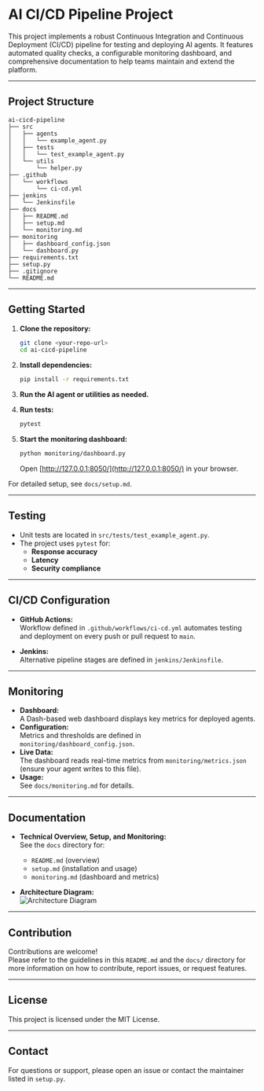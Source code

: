 # AI CI/CD Pipeline Project

This project implements a robust Continuous Integration and Continuous Deployment (CI/CD) pipeline for testing and deploying AI agents. It features automated quality checks, a configurable monitoring dashboard, and comprehensive documentation to help teams maintain and extend the platform.

---

## Project Structure

```
ai-cicd-pipeline
├── src
│   ├── agents
│   │   └── example_agent.py
│   ├── tests
│   │   └── test_example_agent.py
│   └── utils
│       └── helper.py
├── .github
│   └── workflows
│       └── ci-cd.yml
├── jenkins
│   └── Jenkinsfile
├── docs
│   ├── README.md
│   ├── setup.md
│   └── monitoring.md
├── monitoring
│   ├── dashboard_config.json
│   └── dashboard.py
├── requirements.txt
├── setup.py
├── .gitignore
└── README.md
```

---

## Getting Started

1. **Clone the repository:**
   ```sh
   git clone <your-repo-url>
   cd ai-cicd-pipeline
   ```

2. **Install dependencies:**
   ```sh
   pip install -r requirements.txt
   ```

3. **Run the AI agent or utilities as needed.**

4. **Run tests:**
   ```sh
   pytest
   ```

5. **Start the monitoring dashboard:**
   ```sh
   python monitoring/dashboard.py
   ```
   Open [http://127.0.0.1:8050/](http://127.0.0.1:8050/) in your browser.

For detailed setup, see `docs/setup.md`.

---

## Testing

- Unit tests are located in `src/tests/test_example_agent.py`.
- The project uses `pytest` for:
  - **Response accuracy**
  - **Latency**
  - **Security compliance**

---

## CI/CD Configuration

- **GitHub Actions:**  
  Workflow defined in `.github/workflows/ci-cd.yml` automates testing and deployment on every push or pull request to `main`.

- **Jenkins:**  
  Alternative pipeline stages are defined in `jenkins/Jenkinsfile`.

---

## Monitoring

- **Dashboard:**  
  A Dash-based web dashboard displays key metrics for deployed agents.
- **Configuration:**  
  Metrics and thresholds are defined in `monitoring/dashboard_config.json`.
- **Live Data:**  
  The dashboard reads real-time metrics from `monitoring/metrics.json` (ensure your agent writes to this file).
- **Usage:**  
  See `docs/monitoring.md` for details.

---

## Documentation

- **Technical Overview, Setup, and Monitoring:**  
  See the `docs` directory for:
  - `README.md` (overview)
  - `setup.md` (installation and usage)
  - `monitoring.md` (dashboard and metrics)

- **Architecture Diagram:**  
  ![Architecture Diagram](docs/architecture.png)  

---

## Contribution

Contributions are welcome!  
Please refer to the guidelines in this `README.md` and the `docs/` directory for more information on how to contribute, report issues, or request features.

---

## License

This project is licensed under the MIT License.

---

## Contact

For questions or support, please open an issue or contact the maintainer listed in `setup.py`.